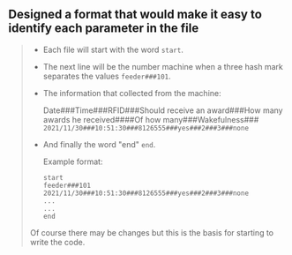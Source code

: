 ## Designed a format that would make it easy to identify each parameter in the file

> * Each file will start with the word `start`.
> * The next line will be the number machine when a three hash mark separates the values `feeder###101`.
> * The information that collected from the machine:
>   
>   Date###Time###RFID###Should receive an award###How many awards he received####Of how many###Wakefulness###
>   `2021/11/30###10:51:30###8126555###yes###2###3###none`
> * And finally the word "end" `end`.
>
>   Example format:
>   ```
>   start
>   feeder###101
>   2021/11/30###10:51:30###8126555###yes###2###3###none
>   ...
>   ...
>   end
>   ```
>
>Of course there may be changes but this is the basis for starting to write the code.  

